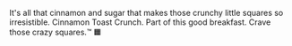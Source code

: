 It's all that cinnamon and sugar that makes those crunchy little squares so irresistible.
Cinnamon Toast Crunch. Part of this good breakfast.
Crave those crazy squares.™️ 🟧
